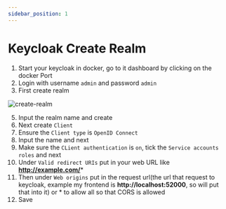 ```yaml
---
sidebar_position: 1
---
```


# Keycloak Create Realm

1. Start your keycloak in docker, go to it dashboard by clicking on the docker Port
2. Login with username `admin` and password `admin`
3. First create realm

![create-realm](/img/create-realm.png)

5. Input the realm name and create
6. Next create `Client`
7. Ensure the `Client type` is `OpenID Connect`
8. Input the name and next
9. Make sure the `CLient authentication` is `on`, tick the `Service accounts roles` and next
10. Under `Valid redirect URIs` put in your web URL like **http://example.com/***
11. Then under `Web origins` put in the request url(the url that request to keycloak, example my frontend is **http://localhost:52000**, so will put that into it) or * to allow all so that CORS is allowed
12. Save

